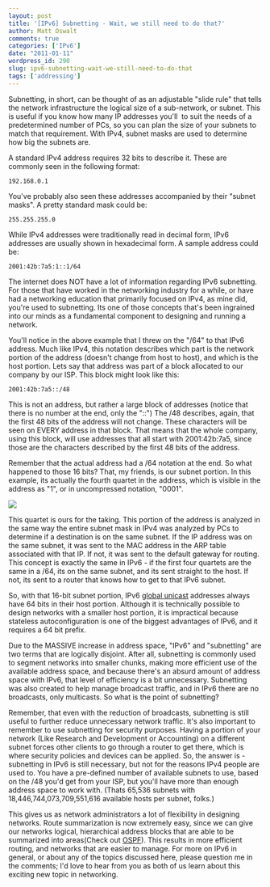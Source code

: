 ```yaml
---
layout: post
title: '[IPv6] Subnetting - Wait, we still need to do that?'
author: Matt Oswalt
comments: true
categories: ['IPv6']
date: "2011-01-11"
wordpress_id: 290
slug: ipv6-subnetting-wait-we-still-need-to-do-that
tags: ['addressing']
---
```



Subnetting, in short, can be thought of as an adjustable "slide rule" that tells the network infrastructure the logical size of a sub-network, or subnet. This is useful if you know how many IP addresses you'll  to suit the needs of a predetermined number of PCs, so you can plan the size of your subnets to match that requirement. With IPv4, subnet masks are used to determine how big the subnets are.

A standard IPv4 address requires 32 bits to describe it. These are commonly seen in the following format:

    192.168.0.1

You've probably also seen these addresses accompanied by their "subnet masks". A pretty standard mask could be:

    255.255.255.0

While IPv4 addresses were traditionally read in decimal form, IPv6 addresses are usually shown in hexadecimal form. A sample address could be:

    2001:42b:7a5:1::1/64

The internet does NOT have a lot of information regarding IPv6 subnetting. For those that have worked in the networking industry for a while, or have had a networking education that primarily focused on IPv4, as mine did, you're used to subnetting. Its one of those concepts that's been ingrained into our minds as a fundamental component to designing and running a network.

You'll notice in the above example that I threw on the "/64" to that IPv6 address. Much like IPv4, this notation describes which part is the network portion of the address (doesn't change from host to host), and which is the host portion. Lets say that address was part of a block allocated to our company by our ISP. This block might look like this:

    2001:42b:7a5::/48

This is not an address, but rather a large block of addresses (notice that there is no number at the end, only the "::") The /48 describes, again, that the first 48 bits of the address will not change. These characters will be seen on EVERY address in that block. That means that the whole company, using this block, will use addresses that all start with 2001:42b:7a5, since those are the characters described by the first 48 bits of the address.

Remember that the actual address had a /64 notation at the end. So what happened to those 16 bits? That, my friends, is our subnet portion. In this example, its actually the fourth quartet in the address, which is visible in the address as "1", or in uncompressed notation, "0001".

[![](assets/2011/01/Untitled.jpg)](assets/2011/01/Untitled.jpg)

This quartet is ours for the taking. This portion of the address is analyzed in the same way the entire subnet mask in IPv4 was analyzed by PCs to determine if a destination is on the same subnet. If the IP address was on the same subnet, it was sent to the MAC address in the ARP table associated with that IP. If not, it was sent to the default gateway for routing. This concept is exactly the same in IPv6 - if the first four quartets are the same in a /64, its on the same subnet, and its sent straight to the host. If not, its sent to a router that knows how to get to that IPv6 subnet.

So, with that 16-bit subnet portion, IPv6 [global unicast](http://lmgtfy.com/?q=global+unicast) addresses always have 64 bits in their host portion. Although it is technically possible to design networks with a smaller host portion, it is impractical because stateless autoconfiguration is one of the biggest advantages of IPv6, and it requires a 64 bit prefix.

Due to the MASSIVE increase in address space, "IPv6" and "subnetting" are two terms that are logically disjoint. After all, subnetting is commonly used to segment networks into smaller chunks, making more efficient use of the available address space, and because there's an absurd amount of address space with IPv6, that level of efficiency is a bit unnecessary.
Subnetting was also created to help manage broadcast traffic, and in IPv6 there are no broadcasts, only multicasts. So what is the point of subnetting?

Remember, that even with the reduction of broadcasts, subnetting is still useful to further reduce unnecessary network traffic. It's also important to remember to use subnetting for security purposes. Having a portion of your network (Like Research and Development or Accounting) on a different subnet forces other clients to go through a router to get there, which is where security policies and devices can be applied. So, the answer is - subnetting in IPv6 is still necessary, but not for the reasons IPv4 people are used to. You have a pre-defined number of available subnets to use, based on the /48 you'd get from your ISP, but you'll have more than enough address space to work with. (Thats 65,536 subnets with 18,446,744,073,709,551,616 available hosts per subnet, folks.)

This gives us as network administrators a lot of flexibility in designing networks. Route summarization is now extremely easy, since we can give our networks logical, hierarchical address blocks that are able to be summarized into areas(Check out [OSPF](http://lmgtfy.com/?q=OSPF+areas)). This results in more efficient routing, and networks that are easier to manage. For more on IPv6 in general, or about any of the topics discussed here, please question me in the comments; I'd love to hear from you as both of us learn about this exciting new topic in networking.
